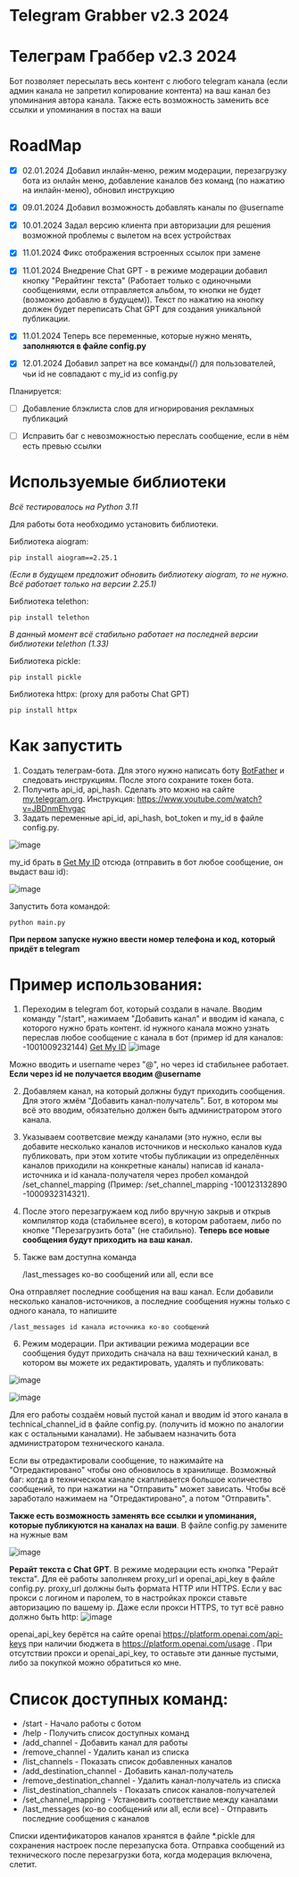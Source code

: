 # Telegram Grabber v2.3 2024
# Телеграм Граббер v2.3 2024
Бот позволяет пересылать весь контент с любого telegram канала (если админ канала не запретил копирование контента) на ваш канал без упоминания автора канала. Также есть возможность заменить все ссылки и упоминания в постах на ваши
# RoadMap
- [x] 02.01.2024 Добавил инлайн-меню, режим модерации, перезагрузку бота из онлайн меню, добавление каналов без команд (по нажатию на инлайн-меню), обновил инструкцию

- [x] 09.01.2024 Добавил возможность добавлять каналы по @username

- [x] 10.01.2024 Задал версию клиента при авторизации для решения возможной проблемы с вылетом на всех устройствах

- [x] 11.01.2024 Фикс отображения встроенных ссылок при замене

- [x] 11.01.2024 Внедрение Chat GPT - в режиме модерации добавил кнопку "Рерайтинг текста" (Работает только с одиночными сообщениями, если отправляется альбом, то кнопки не будет (возможно добавлю в будущем)). Текст по нажатию на кнопку должен будет переписать Chat GPT для создания уникальной публикации.

- [x] 11.01.2024 Теперь все переменные, которые нужно менять, **заполняются в файле config.py**

- [x] 12.01.2024 Добавил запрет на все команды(/) для пользователей, чьи id не совпадают с my_id из config.py

Планируется:

- [ ] Добавление блэклиста слов для игнорирования рекламных публикаций

- [ ] Исправить баг с невозможностью переслать сообщение, если в нём есть превью ссылки

# Используемые библиотеки

_Всё тестировалось на Python 3.11_

Для работы бота необходимо установить библиотеки.

Библиотека aiogram:

    pip install aiogram==2.25.1
_(Если в будущем предложит обновить библиотеку aiogram, то не нужно. Всё работает только на версии 2.25.1)_

Библиотека telethon:   
 
    pip install telethon
_В данный момент всё стабильно работает на последней версии библиотеки telethon (1.33)_

Библиотека pickle:

    pip install pickle

Библиотека httpx: (proxy для работы Chat GPT)

    pip install httpx



# Как запустить

1. Создать телеграм-бота. Для этого нужно написать боту [BotFather](https://telegram.me/botfather) и следовать инструкциям. После этого сохраните токен бота.
2. Получить api_id, api_hash. Сделать это можно на сайте [my.telegram.org](https://my.telegram.org/auth). Инструкция: https://www.youtube.com/watch?v=JBDnmEhvgac
3. Задать переменные api_id, api_hash, bot_token и my_id в файле config.py.

![image](https://github.com/WALTERXO/telegram-grabber/assets/91873172/e06a14e4-e2cc-4873-9f84-1b0ee28f654e)


my_id брать в [Get My ID](https://t.me/getmyid_bot) отсюда (отправить в бот любое сообщение, он выдаст ваш id):

![image](https://github.com/WALTERXO/telegram-grabber/assets/91873172/10a83730-3708-47d7-a134-f700ef037c4d)



Запустить бота командой:

    python main.py

**При первом запуске нужно ввести номер телефона и код, который придёт в telegram**

# Пример использования:
1. Переходим в telegram бот, который создали в начале. Вводим команду "/start", нажимаем "Добавить канал" и вводим id канала, с которого нужно брать контент. 
id нужного канала можно узнать переслав любое сообщение с канала в бот (пример id для каналов: -1001009232144) [Get My ID](https://t.me/getmyid_bot)
![image](https://user-images.githubusercontent.com/91873172/236866756-06b5a78f-0b58-45f2-a238-ce6e40550b8a.png)

Можно вводить и username через "@", но через id стабильнее работает. **Если через id не получается вводим @username**

2. Добавляем канал, на который должны будут приходить сообщения. Для этого жмём "Добавить канал-получатель". Бот, в котором мы всё это вводим, обязательно должен быть администратором этого канала.
3. Указываем соответсвие между каналами (это нужно, если вы добавите несколько каналов источников и несколько каналов куда публиковать, при этом хотите чтобы публикации из определённых каналов приходили на конкретные каналы) написав id канала-источника и id канала-получателя через пробел командой /set_channel_mapping (Пример: /set_channel_mapping -100123132890 -1000932314321).
4. После этого перезагружаем код либо вручную закрыв и открыв компилятор кода (стабильнее всего), в котором работаем, либо по кнопке "Перезагрузить бота" (не стабильно). **Теперь все новые сообщения будут приходить на ваш канал.**
5. Также вам доступна команда

    /last_messages ко-во сообщений или all, если все
    
Она отправляет последние сообщения на ваш канал. Если добавили несколько каналов-источников, а последние сообщения нужны только с одного канала, то напишите

    /last_messages id канала источника ко-во сообщений

6. Режим модерации. При активации режима модерации все сообщения будут приходить сначала на ваш технический канал, в котором вы можете их редактировать, удалять и публиковать:

![image](https://github.com/WALTERXO/telegram-grabber/assets/91873172/cbdf1fb7-e5b0-4870-b01a-59a514785abd)


![image](https://github.com/WALTERXO/telegram-grabber/assets/91873172/d6cf2ccf-f474-4bf0-b371-d3ad3cf0c77e)


Для его работы создаём новый пустой канал и вводим id этого канала в technical_channel_id в файле config.py. (получить id можно по аналогии как с остальными каналами). Не забываем назначить бота администратором технического канала.


Если вы отредактировали сообщение, то нажимайте на "Отредактировано" чтобы оно обновилось в хранилище. Возможный баг: когда в техническом канале скапливается большое количество сообщений, то при нажатии на "Отправить" может зависать. Чтобы всё заработало нажимаем на "Отредактировано", а потом "Отправить".

**Также есть возможность заменять все ссылки и упоминания, которые публикуются на каналах на ваши**. В файле config.py замените на нужные вам

![image](https://github.com/WALTERXO/telegram-grabber/assets/91873172/ac6f8843-372a-4d73-8c1d-09c4a36aa491)

**Рерайт текста с Chat GPT**. В режиме модерации есть кнопка "Рерайт текста". Для её работы заполняем proxy_url и openai_api_key в файле config.py. proxy_url должны быть формата HTTP или HTTPS. Если у вас прокси с логином и паролем, то в настройках прокси ставьте авторизацию по вашему ip. 
Даже если прокси HTTPS, то тут всё равно должно быть http:
![image](https://github.com/WALTERXO/telegram-grabber/assets/91873172/36bdced9-73ef-4d94-8fe5-655c02fe69a6)

openai_api_key берётся на сайте openai https://platform.openai.com/api-keys при наличии бюджета в https://platform.openai.com/usage . При отсутствии прокси и openai_api_key, то оставьте эти данные пустыми, либо за покупкой можно обратиться ко мне.



# Список доступных команд:
* /start - Начало работы с ботом
* /help - Получить список доступных команд
* /add_channel - Добавить канал для работы
* /remove_channel - Удалить канал из списка
* /list_channels - Показать список добавленных каналов
* /add_destination_channel - Добавить канал-получатель
* /remove_destination_channel - Удалить канал-получатель из списка
* /list_destination_channels - Показать список каналов-получателей
* /set_channel_mapping - Установить соответствие между каналами
* /last_messages (ко-во сообщений или all, если все) - Отправить последние сообщения с каналов


Списки идентификаторов каналов хранятся в файле *.pickle для сохранения настроек после перезапуска бота. Отправка сообщений из технического после перезагрузки бота, когда модерация включена, слетит.



